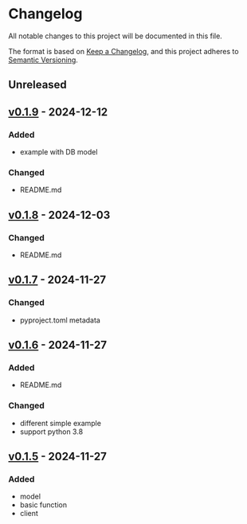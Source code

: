 # Changelog

All notable changes to this project will be documented in this file.

The format is based on [Keep a Changelog](https://keepachangelog.com/en/1.0.0/),
and this project adheres to [Semantic Versioning](https://semver.org/spec/v2.0.0.html).

## Unreleased

## [v0.1.9](https://github.com/tracesql/tracesql-py/releases/tag/v0.1.9) - 2024-12-12

### Added
- example with DB model

### Changed
- README.md


## [v0.1.8](https://github.com/tracesql/tracesql-py/releases/tag/v0.1.8) - 2024-12-03

### Changed
- README.md


## [v0.1.7](https://github.com/tracesql/tracesql-py/releases/tag/v0.1.7) - 2024-11-27

### Changed
- pyproject.toml metadata

## [v0.1.6](https://github.com/tracesql/tracesql-py/releases/tag/v0.1.6) - 2024-11-27


### Added
- README.md

### Changed
- different simple example
- support python 3.8


## [v0.1.5](https://github.com/tracesql/tracesql-py/releases/tag/v0.1.5) - 2024-11-27

### Added
- model
- basic function
- client
